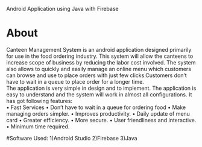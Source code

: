 Android Application using Java with Firebase

# About

Canteen Management System is an android application designed primarily for use in the food
ordering industry. This system will allow the canteens to increase scope of business by reducing
the labor cost involved. The system also allows to quickly and easily manage an online menu
which customers can browse and use to place orders with just few clicks.Customers don’t have
to wait in a queue to place order for a longer time.\
The application is very simple in design and to implement. The application is easy to understand
and the system will work in almost all configurations. It has got following features: \
• Fast Services
• Don’t have to wait in a queue for ordering food
• Make managing orders simpler.
• Improves productivity.
• Daily update of menu card
• Greater efficiency.
• More secure.
• User friendliness and interactive.
• Minimum time required.

#Software Used:
1)Android Studio
2)Firebase
3)Java
